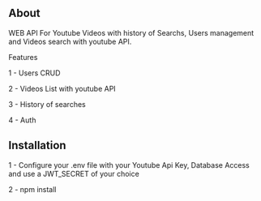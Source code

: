 ## About

WEB API For Youtube Videos with history of Searchs, Users management and Videos search with youtube API.

Features

1 - Users CRUD

2 - Videos List with youtube API

3 - History of searches

4 - Auth

## Installation

1 - Configure your .env file with your Youtube Api Key, Database Access and use a JWT_SECRET of your choice

2 - npm install
